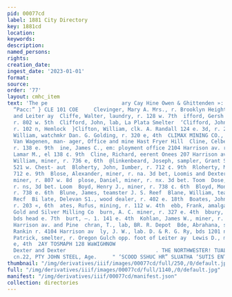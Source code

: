 ```yaml
---
pid: 00077cd
label: 1881 City Directory
key: 1881cd
location: 
keywords: 
description: 
named_persons: 
rights: 
creation_date: 
ingest_date: '2023-01-01'
format: 
source: 
order: '77'
layout: cmhc_item
text: 'The pe                        ary Cay Hine Owen & Ghittenden »:. DRY GOODS,
  “Pacc:” } CLE 101 COE     Clevinger, Mary A. Mrs., r. Brooklyn Heights bet. Spruce
  and Leiter ay  Cliffe, Walter, laundry, r. 128 w. 7th  ifford, Gersh W., mining,
  r. 802 w. 5th  Clifford, John, lab, La Plata Smelter  ‘Clifford, John J., miner,
  r. 102 n, Hemlock  }Clifton, William, clk. A. Randall 124 e. 3d, r. 219 w. 4th  Clifton,
  William, watchmkr Dan. G. Golding, r. 320 e, 4th  CLIMAX MINING CO., New Yo T.F.
  Van Wagenen, man- ager, Office and mine Hast Fryer Hill  Cline, Celbe C., printer,
  r. 138 e. 9th  ine, James C., em: ployment office 2104 Harrison av. r. 138 e. 9th  Uline,
  Lamar M., el 138 ¢. 9th  Cline, Richard, eerent Onees 207 Harrison av. r. same  ine,
  William, miner, r. 736 e, 6th  @linkenbeard, Joseph, sampler, Grant Smelter, bds
  521 w. Chest- aut  Bloherty, John, Iumber, r. 712 ¢. 9th  Rloherty, Mary Mrs., r.
  712 e. 9th  Blose, Alexander, miner, r. na. 3d bet, Loomis and Dexter  Plose, Charles,
  miner, r. 807 w. 8d  plose, Daniel, miner, r. nx. 3d bet. Toom  Dose, James, miner,
  r. ns, 3d bet. Loom  Boyd, Henry J., miner, r. 738 ¢. 6th  Bloyd, Monroc W., miner,
  r. 738 e. 6th  Blune, James, teamster J. S. Reef  Blane, William, teamster J. S.
  Recf  Bi late, Delevan S1., wood dealer, r. 402 e. 18th  Boates, John, (Low! & Coates)
  r. 203 «, 6th  ates, Rufus, mining, r. 112 w. 4th  ebb, Frank, amalgamator Leadviile
  Gold and Silver Milling Co  burn, A. C. miner, r. 327 e. 4th  bbury, Bort, miner,
  bds head e. 7th  burt, —. 1. 141 e. 4th  Kohlan, James W., miner, r. ss. 12th bet.
  Harrison av. and Pine  chran, T., lab, BR. R. Depot  Bde, Abrahana, shoemkr ©. A.
  Rankin r. 4104 Harrison av  ly, J. W., lab. D. & R. G. Ry, bds 1201 n. Poplar  Rely,
  Patrick, smelter, r. Oregon Gulch opp. foot of Leiter ay  Lewis D., miner, r. 308
  e, 4th  2AY TOSMAPH 128 WaWIGHNOW                                    09" aT  and
  Dexter and Dexter                             . THE NORTHWESTER! TUAL. le Your Life
  cn.22, PTY JOHN STEEL, Age.     " ‘SCOOD SSHUC HR” SLUATHA ‘SUTIS ENTE “8 '
thumbnail: "/img/derivatives/iiif/images/00077cd/full/250,/0/default.jpg"
full: "/img/derivatives/iiif/images/00077cd/full/1140,/0/default.jpg"
manifest: "/img/derivatives/iiif/00077cd/manifest.json"
collection: directories
---
```

